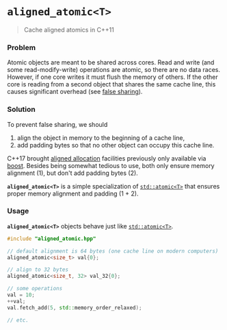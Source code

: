 # `aligned_atomic<T>`

> Cache aligned atomics in C++11


### Problem

Atomic objects are meant to be shared across cores. Read and write (and some read-modify-write) operations are atomic, so there are no data races. However, 
if one core writes it must flush the memory of others. If the other core is 
reading from a second object that shares the same cache line, this causes 
significant overhead (see [false sharing](https://en.wikipedia.org/wiki/False_sharing)).

### Solution

To prevent false sharing, we should 
1. align the object in memory to the beginning of a cache line,
2. add padding bytes so that no other object can occupy this cache line.

C++17 brought [aligned allocation](https://en.cppreference.com/w/cpp/memory/c/aligned_alloc)
facilities previously only available via [boost](https://www.boost.org/doc/libs/1_65_1/doc/html/align.html#align.introduction). Besides being somewhat tedious to use, both
only ensure memory alignment (1), but don't add padding bytes (2). 

**`aligned_atomic<T>`** is a simple specialization of [`std::atomic<T>`](https://en.cppreference.com/w/cpp/atomic/atomic) 
that ensures proper memory alignment and padding (1 + 2). 

### Usage

**`aligned_atomic<T>`** objects behave just like [`std::atomic<T>`](https://en.cppreference.com/w/cpp/atomic/atomic).

``` cpp
#include "aligned_atomic.hpp"

// default alignment is 64 bytes (one cache line on modern computers)
aligned_atomic<size_t> val{0};

// align to 32 bytes
aligned_atomic<size_t, 32> val_32{0};

// some operations
val = 10;
++val;
val.fetch_add(5, std::memory_order_relaxed);

// etc.
```
